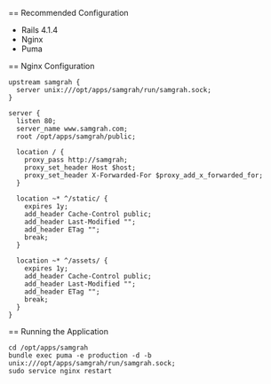 == Recommended Configuration

  - Rails 4.1.4
  - Nginx
  - Puma

== Nginx Configuration

    upstream samgrah {
      server unix:///opt/apps/samgrah/run/samgrah.sock;
    }

    server {
      listen 80;
      server_name www.samgrah.com;
      root /opt/apps/samgrah/public;

      location / {
        proxy_pass http://samgrah;
        proxy_set_header Host $host;
        proxy_set_header X-Forwarded-For $proxy_add_x_forwarded_for;
      }

      location ~* ^/static/ {
        expires 1y;
        add_header Cache-Control public;
        add_header Last-Modified "";
        add_header ETag "";
        break;
      }

      location ~* ^/assets/ {
        expires 1y;
        add_header Cache-Control public;
        add_header Last-Modified "";
        add_header ETag "";
        break;
      }
    }

== Running the Application

    cd /opt/apps/samgrah
    bundle exec puma -e production -d -b unix:///opt/apps/samgrah/run/samgrah.sock;
    sudo service nginx restart
